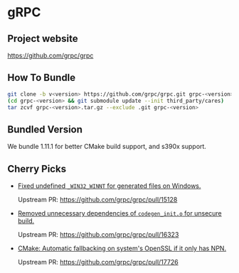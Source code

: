 # gRPC

## Project website

https://github.com/grpc/grpc

## How To Bundle

```sh
git clone -b v<version> https://github.com/grpc/grpc.git grpc-<version>
(cd grpc-<version> && git submodule update --init third_party/cares)
tar zcvf grpc-<version>.tar.gz --exclude .git grpc-<version>
```

## Bundled Version

We bundle 1.11.1 for better CMake build support, and s390x support.

## Cherry Picks

- [Fixed undefined `_WIN32_WINNT` for generated files on Windows.](https://github.com/chhsia0/grpc/commit/90869cffbd0cd05ee663e1b81cda169dd40cdf22)

  Upstream PR: https://github.com/grpc/grpc/pull/15128

- [Removed unnecessary dependencies of `codegen_init.o` for unsecure build.](https://github.com/chhsia0/grpc/commit/6531532de6a35ed8e00e24d3b60e88fd90d01335)

  Upstream PR: https://github.com/grpc/grpc/pull/16323

- [CMake: Automatic fallbacking on system's OpenSSL if it only has NPN.](https://github.com/chhsia0/grpc/commit/5c13ad2a3df1108184c716379818eab6fc0ba72d)

  Upstream PR: https://github.com/grpc/grpc/pull/17726
